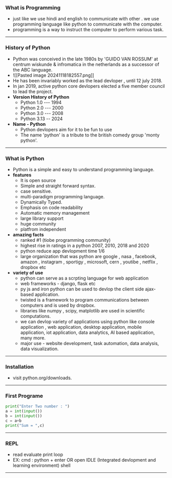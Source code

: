 ### **What is Programming**
- just like we use hindi and english to communicate with other . we use programming language 
like python to communicate with the computer.
- programming is a way to instruct the computer to perform various task.

---
### **History of Python**
- Python was conceived in the late 1980s by 'GUIDO VAN ROSSUM' at centrum wiskunde & infromatica in the netherlands as a successor of the ABC language.
- ![[Pasted image 20241118182557.png]]
- He has been invariably worked as the lead devloper , until 12 july 2018.
- In jan 2019, active python core devlopers elected a five member council to lead the project.
- **Version History of Python**
	- Python 1.0  --- 1994
	- Python 2.0  --- 2000
	- Python 3.0  --- 2008
	- Python 3.13 -- 2024
- **Name - Python**
	- Python devlopers aim for it to be fun to use
	- The name 'python' is a tribute to the british comedy group 'monty python'.
 



---
### **What is Python**
- Python is a simple and easy to understand programming language.
- **features**
	- It is open source 
	- Simple and straight forward syntax.
	- case sensitive.
	- multi-paradigm programming language.
	- Dynamically Typed.
	- Emphasis on code readability
	- Automatic memory management
	- large library support
	- huge community 
	- platfrom independent
- **amazing facts**
	- ranked #1 (tiobe programming community)
	- highest rise in ratings in a python 2007, 2010, 2018 and 2020 
	- python reduce app devlopment time 1/6
	- large organization that was python are google , nasa , facebook, amazon , instagram , sportigy , microsoft, cern , youtibe , netflix , dropbox etc 
- **variety of use**
	- python can serve as a scrpting language for web application
	- web frameworks - django, flask etc
	- py js and iron python can be used to devlop the client side ajax-based application.
	- twisted is a framework to program communications between computers and is used by dropbox.
	- libraries like numpy , scipy, matplotlib are used in scientific computations.
	- we can devlop variety of applications using python like console application , web application, desktop application, mobile application, iot application, data analytics, AI based application, many more.
	- major use - website development, task automation, data analysis, data visualization.

---
### **Installation**
- visit python.org/downloads. 


---
### **First Programe**
```python
print("Enter Two number : ")
a = int(input())
b = int(input())
c = a+b
print("Sum = ",c)

```

---
### **REPL**
- read evaluate print loop
- EX: cmd : python + enter OR open IDLE (Integrated devlopment and learning environment) shell

---

